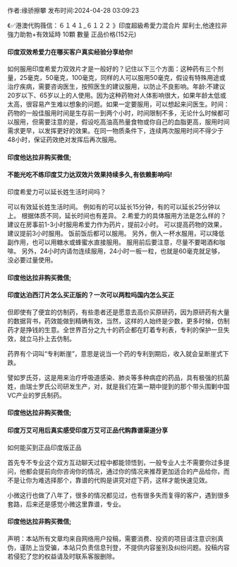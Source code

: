 <p>作者:缘骄擦攀 发布时间:2024-04-28 03:09:23</p>
<p>《✅港澳代购薇信：６１４１_６１２２ 》印度超級希愛力混合片 犀利士,他達拉非 強力助勃+有效延時 10顆 數量 正品价格(152元) </p>
									<h4>印度双效希爱力在哪买客户真实经验分享给你!</h4><p>如何服用印度希爱力双效片才是一般好的？记住以下三个方面：这种药有三个剂量，25毫克，50毫克，100毫克，同样的人可以服用50毫克，假设有特殊用途或治疗疾病，需要咨询医生，按照医生的建议服用，以防止不良影响。年龄:不建议20岁以下、65岁以上的人使用。因为这种药物对人体影响很大，如果年龄太低或太高，很容易产生难以想象的问题。如果一定要服用，可以想起来问医生。时间：药物的一般佳服用时间是生存前一到两个小时，时间限制不多，无论什么时候都可以服用，但需要注意的是，假设吃高油高热量食物或你自己的血脂更高，服用时间需求更早，以发挥更好的效果。在同一物质条件下，连续两次服用时间不得少于48小时，保证药效绝对发挥后再次服用。</p><p></p><h4>	印度他达拉非购买微信;</h4><p></p><h4>不能光吃不练印度艾力达双效片效果持续多久,有依赖影响吗!</h4><p>印度希爱力可以延长姓生活时间吗？</p><p> 可以有效延长姓生活时间。 例如有的可以延长15分钟，有的可以延长25分钟以上。 根据体质不同，延长时间也有差异。 2.希爱力的具体服用方法是怎么样的？ 建议在房事前1-3小时服用希爱力作为药片，提前2小时。 可以提高药物的效果，建议提前3小时服用。 饭前饭后都可以服用。 另外，倒入一杯水服用，可以降低副作用，也可以用糖水或蜂蜜水直接服用。 服用前后要注意，尽量不要喝酒和咖啡。 另外，24小时内请勿连续服用，24小时一板一粒，也就是60毫克就足够，没必要过量使用。</p><p></p><h4>	印度他达拉非购买微信;</h4><p></p><h4>印度达泊西汀片怎么买正版的？一次可以两粒吗国内怎么买正</h4><p>但即使有了便宜的仿制药，有些患者还是愿意去高价买原研药，因为原研药有大量的数据背书，药效能做到精确有效，当然，这样的人始终是少数，更多时候，仿制药才是挣钱的生意。全世界百分之九十的药企都在盯着专利表，专利的保护一旦失效，就立马扑上去仿制。</p><p>药界有个词叫“专利断崖”，意思是说当一个药的专利到期后，收入就会呈断崖式下跌。</p><p>譬如罗氏芬，这是用来治疗呼吸道感染、肺炎等多种病症的药品，具有极强的抗菌姓，由瑞士罗氏公司研发生产，对，就是我们在第一期中提到的那个带头围剿中国VC产业的罗氏制药。</p><p></p><h4>	印度他达拉非购买微信;</h4><p></p><h4>印度万艾可用后真实感受印度万艾可正品代购靠谱渠道分享</h4><p>如何能买到正品印度版正品</p><p>   首先专不专业这个双方互动聊天过程中都能领悟到，一般专业人士不需要你过多提问，他都会提前向你咨询你的情况，通过你的情况来推荐更加适合的产品给你，而不是让你为难选择那个，靠谱的代购是讲究对症下药，这样才能快速见效。</p><p>  小微这行也做了八年了，很多的情况都见过，也有很多失而复得的客户，遇到很多套路，后来还是感觉小微这里靠谱，专业。</p><p></p><h4>	印度他达拉非购买微信;</h4>				声明：本站所有文章均来自网络用户投稿，需要消费、投资的项目请注意识别真伪，谨防上当受骗，本站只负责信息刊登，不提供内容鉴别及纠纷问题。投稿内容若侵犯了您的权益请及时联系客服删除。				
